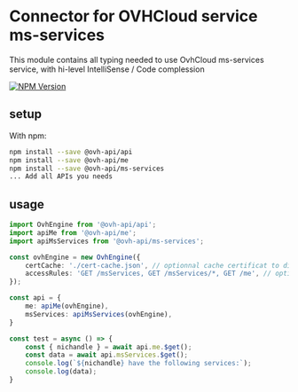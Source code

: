 # Connector for OVHCloud service ms-services

This module contains all typing needed to use OvhCloud ms-services service, with hi-level IntelliSense / Code complession

[![NPM Version](https://img.shields.io/npm/v/@ovh-api/ms-services.svg?style=flat)](https://www.npmjs.org/package/@ovh-api/ms-services)

## setup

With npm:
````bash
npm install --save @ovh-api/api
npm install --save @ovh-api/me
npm install --save @ovh-api/ms-services
... Add all APIs you needs
````

## usage

````typescript
import OvhEngine from '@ovh-api/api';
import apiMe from '@ovh-api/me';
import apiMsServices from '@ovh-api/ms-services';

const ovhEngine = new OvhEngine({ 
    certCache: './cert-cache.json', // optionnal cache certificat to disk
    accessRules: 'GET /msServices, GET /msServices/*, GET /me', // optionnal limit the requested privileges.
});

const api = {
    me: apiMe(ovhEngine),
    msServices: apiMsServices(ovhEngine),
}

const test = async () => {
    const { nichandle } = await api.me.$get();
    const data = await api.msServices.$get();
    console.log(`${nichandle} have the following services:`);
    console.log(data);
}

````
